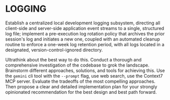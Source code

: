 # LOGGING

Establish a centralized local development logging subsystem, directing all client-side and server-side application event streams to a single, structured log file; implement a pre-execution log rotation policy that archives the prior session's log and initiates a new one, coupled with an automated cleanup routine to enforce a one-week log retention period, with all logs located in a designated, version-control-ignored directory.

Ultrathink about the best way to do this. Conduct a thorough and comprehensive investigation of the codebase to grok the landscape. Brainstorm different approaches, solutions, and tools for achieving this. Use the `gemini` cli tool with the `--prompt` flag, use web search, use the Context7 MCP server. Evaluate the tradeoffs of the most compelling approaches. Then propose a clear and detailed implementation plan for your strongly opinionated recommendation for the best design and best path forward.
